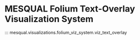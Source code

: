 # MESQUAL Folium Text-Overlay Visualization System

::: mesqual.visualizations.folium_viz_system.viz_text_overlay